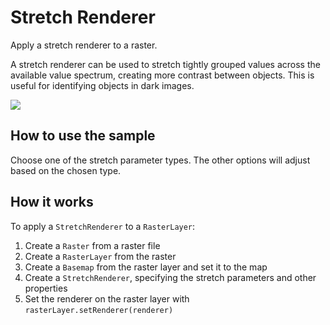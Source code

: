 # Stretch Renderer

Apply a stretch renderer to a raster.

A stretch renderer can be used to stretch tightly grouped values across
the available value spectrum, creating more contrast between objects.
This is useful for identifying objects in dark images.

![](StretchRenderer.png)

## How to use the sample

Choose one of the stretch parameter types. The other options will adjust
based on the chosen type.

## How it works

To apply a `StretchRenderer` to a `RasterLayer`:

1.  Create a `Raster` from a raster file
2.  Create a `RasterLayer` from the raster
3.  Create a `Basemap` from the raster layer and set it to the map
4.  Create a `StretchRenderer`, specifying the stretch parameters and
    other properties
5.  Set the renderer on the raster layer with
    `rasterLayer.setRenderer(renderer)`
